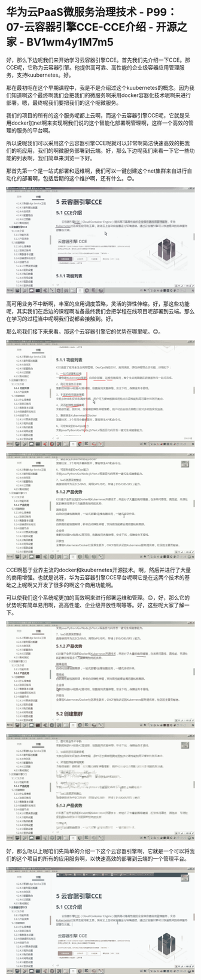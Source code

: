# 华为云PaaS微服务治理技术 - P99：07-云容器引擎CCE-CCE介绍 - 开源之家 - BV1wm4y1M7m5

好，那么下边呢我们来开始学习云容器引擎CCE。首先我们先介绍一下CCE。那CCE呢，它称为云容器引擎。他提供高可靠、高性能的企业级容器应用管理服务，支持kuubernetes。好。

那在最初呃在这个早期课程中，我是不是介绍过这个kuubernetes的概念。因为我们知道啊这个最终啊我们会把我们的微服务啊采用docker容器化技术呢啊来进行部署。嗯，最终呢我们要把我们的这个呃微服务。

我们的项目的所有的这个服务呢都上云啊，而这个云容器引擎CCE呢，它就是采用docker加net啊来实现啊我们说的这个智能化部署啊管理啊，这样一个高效的管理的服务的平台啊。

所以说呢我们可以采用这个云容器引擎CCE呢就可以非常啊简洁快速高效的把我们的呃应用，我们的啊微服务部署到云端。好，那么下边呢我们来看一下它一些功能的列表啊，我们简单来浏览一下好。

那首先第一个是一站式部署和运维啊，我们可以一键创建这个net集群来自进行自动化的部署啊，包括后期的这个维护啊，还有什么。😊。



![](img/4ce48e1505bcf325e64bcef49d33bb3f_1.png)

高可用业务不中断啊，丰富的应用调度策略，灵活的弹性伸缩。好，那这些功能呢，其实我们在后边的课程啊准备最终我们会把学程在线项目呢部署到云端。那么在学习的过程当中呢啊我们说都会接触到。好。

那么呃我们接下来来看。那这个云容器引擎它的优势在哪里呢。😊。

![](img/4ce48e1505bcf325e64bcef49d33bb3f_3.png)

![](img/4ce48e1505bcf325e64bcef49d33bb3f_4.png)

CCE啊基于业界主流的docker和kuubernetes开源技术。啊，然后并进行了大量的商用增强。也就是说呀，华为云容器引擎CCE平台呢啊它是在这两个技术的基础之上呢啊又开发了很多的啊这个商用功能啊。

可以使我们这个系统呢更加的高效啊来进行部署运维和管理。😊，好，那么它的优势呢有简单易用啊，高高性能、企业级开放性啊等等。好，这些呢大家了解一下。



![](img/4ce48e1505bcf325e64bcef49d33bb3f_6.png)

![](img/4ce48e1505bcf325e64bcef49d33bb3f_7.png)

好，那么呃以上呢咱们先简单的介绍一下这个云容器引擎啊，它就是一个可以将我们的这个项目的所有的应用服务啊，以快速高效的部署到云端的一个管理平台。



![](img/4ce48e1505bcf325e64bcef49d33bb3f_9.png)